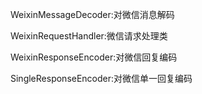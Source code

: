 WeixinMessageDecoder:对微信消息解码

WeixinRequestHandler:微信请求处理类

WeixinResponseEncoder:对微信回复编码

SingleResponseEncoder:对微信单一回复编码